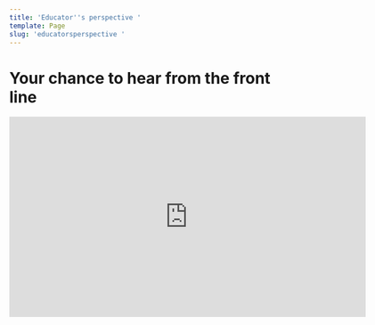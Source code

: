 ```yaml
---
title: 'Educator''s perspective '
template: Page
slug: 'educatorsperspective '
---
```

# Your chance to hear from the front line

<iframe src="https://player.vimeo.com/video/262110509" width="640" height="360" frameborder="0" webkitallowfullscreen mozallowfullscreen allowfullscreen></iframe>
